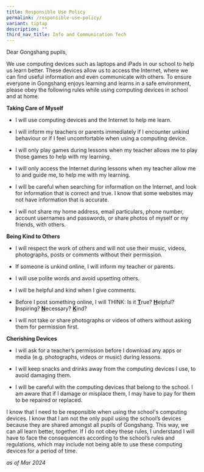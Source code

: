```yaml
---
title: Responsible Use Policy
permalink: /responsible-use-policy/
variant: tiptap
description: ""
third_nav_title: Info and Communication Tech
---
```

<p></p>
<p>Dear Gongshang pupils,</p>
<p>We use computing devices such as laptops and iPads in our school to help
us learn better. These devices allow us to access the Internet, where we
can find useful information and even communicate with others. To ensure
everyone in Gongshang enjoys learning and learns in a safe environment,
please obey the following rules while using computing devices in school
and at home.</p>
<p><strong>Taking Care of Myself</strong>
</p>
<ul data-tight="true" class="tight">
<li>
<p>I will use computing devices and the Internet to help me learn.</p>
</li>
<li>
<p>I will inform my teachers or parents immediately if I encounter unkind
behaviour or if I feel uncomfortable when using a computing device.</p>
</li>
<li>
<p>I will only play games during lessons when my teacher allows me to play
those games to help with my learning.</p>
</li>
<li>
<p>I will only access the Internet during lessons when my teacher allow me
to and guide me, to help me with my learning.</p>
</li>
<li>
<p>I will be careful when searching for information on the Internet, and
look for information that is correct and true. I know that some websites
may not have information that is accurate.</p>
</li>
<li>
<p>I will not share my home address, email particulars, phone number, account
usernames and passwords, or share photos of myself or my friends, with
others.</p>
</li>
</ul>
<p><strong>Being Kind to Others</strong>
</p>
<ul data-tight="true" class="tight">
<li>
<p>I will respect the work of others and will not use their music, videos,
photographs, posts or comments without their permission.</p>
</li>
<li>
<p>If someone is unkind online, I will inform my teacher or parents.</p>
</li>
<li>
<p>I will use polite words and avoid upsetting others.</p>
</li>
<li>
<p>I will be helpful and kind when I give comments.</p>
</li>
<li>
<p>Before I post something online, I will THINK: Is it <strong><u>T</u></strong>rue? <strong><u>H</u></strong>elpful? <strong><u>I</u></strong>nspiring? <strong><u>N</u></strong>ecessary? <strong><u>K</u></strong>ind?</p>
</li>
<li>
<p>I will not take or share photographs or videos of others without asking
them for permission first.</p>
</li>
</ul>
<p><strong>Cherishing Devices</strong>
</p>
<ul data-tight="true" class="tight">
<li>
<p>I will ask for a teacher’s permission before I download any apps or media
(e.g. photographs, videos or music) during lessons.</p>
</li>
<li>
<p>I will keep snacks and drinks away from the computing devices I use, to
avoid damaging them.</p>
</li>
<li>
<p>I will be careful with the computing devices that belong to the school.
I am aware that if I damage or misplace them, I may have to pay for them
to be repaired or replaced.</p>
</li>
</ul>
<p>I know that I need to be responsible when using the school's computing
devices. I know that I am not the only pupil using the school’s devices
because they are shared amongst all pupils of Gongshang. This way, we can
all learn better, together. If I do not obey these rules, I understand
I will have to face the consequences according to the school’s rules and
regulations, which may include not being able to use these computing devices
for a period of time.</p>
<p></p>
<p><em>as of Mar 2024</em>
</p>
<p></p>